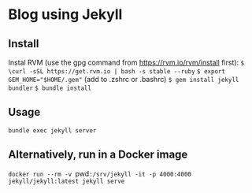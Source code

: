 # Blog using Jekyll

## Install

Instal RVM (use the gpg command from https://rvm.io/rvm/install first):
`$ \curl -sSL https://get.rvm.io | bash -s stable --ruby`
`$ export GEM_HOME="$HOME/.gem"`  (add to .zshrc or .bashrc)
`$ gem install jekyll bundler`
`$ bundle install`

## Usage

`bundle exec jekyll server`

## Alternatively, run in a Docker image

`docker run --rm -v `pwd`:/srv/jekyll -it -p 4000:4000 jekyll/jekyll:latest jekyll serve`
